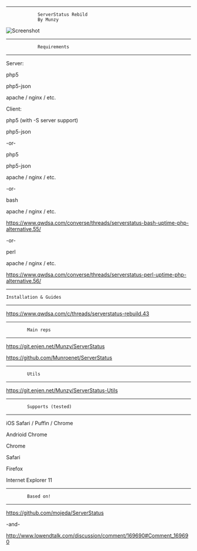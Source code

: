 -----------------------------------------------

                ServerStatus Rebild
                By Munzy
                


![Screenshot](https://www.cameronmunroe.com/u/2015-10-29_11-30-11.png)

-----------------------------------------------

                Requirements
                
-----------------------------------------------

Server: 

php5

php5-json

apache / nginx / etc.



Client:

php5 (with -S server support)

php5-json

-or-

php5

php5-json

apache / nginx / etc.


-or-

bash 

apache / nginx / etc.


https://www.qwdsa.com/converse/threads/serverstatus-bash-uptime-php-alternative.55/

-or-

perl

apache / nginx / etc.

https://www.qwdsa.com/converse/threads/serverstatus-perl-uptime-php-alternative.56/


-----------------------------------------------

    Installation & Guides
            
-----------------------------------------------

https://www.qwdsa.com/c/threads/serverstatus-rebuild.43

-----------------------------------------------

            Main reps
            
-----------------------------------------------

https://git.enjen.net/Munzy/ServerStatus

https://github.com/Munroenet/ServerStatus

-----------------------------------------------

            Utils
            
-----------------------------------------------

https://git.enjen.net/Munzy/ServerStatus-Utils


-----------------------------------------------

            Supports (tested)
            
-----------------------------------------------

iOS Safari / Puffin / Chrome

Andrioid Chrome

Chrome 

Safari

Firefox

Internet Explorer 11


-----------------------------------------------

            Based on!
            
-----------------------------------------------

https://github.com/mojeda/ServerStatus

-and-

http://www.lowendtalk.com/discussion/comment/169690#Comment_169690

